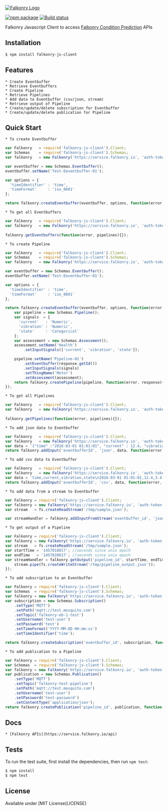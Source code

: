 [![Falkonry Logo](http://static1.squarespace.com/static/55a7df64e4b09f03368a7a78/t/569c6441ab281050fe32c18a/1453089858079/15-logo-transparent-h.png?format=500w)](http://falkonry.com/)

[![npm package](https://nodei.co/npm/falkonry-js-client.png?downloads=true&downloadRank=true&stars=true)](https://nodei.co/npm/falkonry-js-client/)
[![Build status](https://img.shields.io/travis/Falkonry/falkonry-js-client.svg?style=flat-square)](https://travis-ci.org/Falkonry/falkonry-js-client)

Falkonry Javascript Client to access [Falkonry Condition Prediction](falkonry.com) APIs

## Installation

```bash
$ npm install falkonry-js-client
```

## Features

    * Create Eventbuffer
    * Retrieve Eventbuffers
    * Create Pipeline
    * Retrieve Pipelines
    * Add data to Eventbuffer (csv/json, stream)
    * Retrieve output of Pipeline
    * Create/update/delete subscription for Eventbuffer
    * Create/update/delete publication for Pipeline
    
## Quick Start

    * To create Eventbuffer
    
```js
var Falkonry   = require('falkonry-js-client').Client;
var Schemas    = require('falkonry-js-client').Schemas;
var falkonry   = new Falkonry('https://service.falkonry.io', 'auth-token');

var eventbuffer = new Schemas.Eventbuffer();
eventbuffer.setName('Test-Eeventbuffer-01');

var options = {
  'timeIdentifier' : 'time',
  'timeFormat'     : 'iso_8601'
};

return falkonry.createEventbuffer(eventbuffer, options, function(error, response){});
```

    * To get all Eventbuffers
    
```js
var Falkonry   = require('falkonry-js-client').Client;
var falkonry   = new Falkonry('https://service.falkonry.io', 'auth-token');
        
falkonry.getEventbuffers(function(error, pipelines){});
```

    * To create Pipeline
    
```js
var Falkonry   = require('falkonry-js-client').Client;
var Schemas    = require('falkonry-js-client').Schemas;
var falkonry   = new Falkonry('https://service.falkonry.io', 'auth-token');

var eventbuffer = new Schemas.Eventbuffer();
eventbuffer.setName('Test-Eeventbuffer-01');

var options = {
  'timeIdentifier' : 'time',
  'timeFormat'     : 'iso_8601'
};

return falkonry.createEventbuffer(eventbuffer, options, function(error, response){
    var pipeline = new Schemas.Pipeline();
    var signals  = {
      'current'   : 'Numeric',
      'vibration' : 'Numeric',
      'state'     : 'Categorical'
    };
    var assessment = new Schemas.Assessment();
    assessment.setName('Health')
        .setInputSignals(['current', 'vibration', 'state']);

    pipeline.setName('Pipeline-01')
        .setEventbuffer(response.getId())
        .setInputSignals(signals)
        .setThingName('Motor')
        .setAssessment(assessment);
    return falkonry.createPipeline(pipeline, function(error, response){});
});
```

    * To get all Pipelines
    
```js
var Falkonry   = require('falkonry-js-client').Client;
var falkonry   = new Falkonry('https://service.falkonry.io', 'auth-token');
        
falkonry.getPipelines(function(error, pipelines){});
```

    * To add json data to Eventbuffer
    
```js
var Falkonry   = require('falkonry-js-client').Client;
var falkonry   = new Falkonry('https://service.falkonry.io', 'auth-token');
var data = '{"time" :"2016-03-01 01:01:01", "current" : 12.4, "vibration" : 3.4, "state" : "On"}';
return falkonry.addInput('eventbufferId', 'json', data, function(error, response){});
```

    * To add csv data to Eventbuffer
    
```js
var Falkonry   = require('falkonry-js-client').Client;
var falkonry   = new Falkonry('https://service.falkonry.io', 'auth-token');
var data = 'time,current,vibration,state\n2016-03-01 01:01:01,12.4,3.4,On';
return falkonry.addInput('eventbufferId', 'csv', data, function(error, response){});
```

    * To add data from a stream to Eventbuffer
    
```js
var Falkonry = require('falkonry-js-client').Client;
var falkonry = new Falkonry('https://service.falkonry.io', 'auth-token');
var stream   = fs.createReadStream('/tmp/sample.json');

var streamHandler = falkonry.addInputFromStream('eventbuffer_id', 'json', stream, function(error, response){});
```

    * To get output of a Pipeline
    
```js
var Falkonry = require('falkonry-js-client').Client;
var falkonry = new Falkonry('https://service.falkonry.io', 'auth-token');
var stream   = fs.createReadStream('/tmp/sample.json');
var startTime = '1457018017'; //seconds since unix epoch 
var endTime   = '1457028017'; //seconds since unix epoch
var streamHandler = falkonry.getOutput('pipeline_id', startTime, endTime, function(error, stream){
    stream.pipe(fs.createWriteStream('/tmp/pipeline_output.json'));
});
```

    * To add subscription to an Eventbuffer
    
```js
var Falkonry = require('falkonry-js-client').Client;
var Schemas  = require('falkonry-js-client').Schemas;
var falkonry = new Falkonry('https://service.falkonry.io', 'auth-token');
var subscription = new Schemas.Subscription()
    .setType('MQTT')
    .setPath('mqtt://test.mosquito.com')
    .setTopic('falkonry-eb-1-test')
    .setUsername('test-user')
    .setPassword('test')
    .setTimeFormat('YYYY-MM-DD HH:mm:ss')
    .setTimeIdentifier('time');

return falkonry.createSubscription('eventbuffer_id', subscription, function(error, response){});
```


    * To add publication to a Pipeline
    
```js
var Falkonry = require('falkonry-js-client').Client;
var Schemas  = require('falkonry-js-client').Schemas;
var falkonry = new Falkonry('https://service.falkonry.io', 'auth-token');
var publication = new Schemas.Publication()
    .setType('MQTT')
    .setTopic('falkonry-test-pipeline')
    .setPath('mqtt://test.mosquito.com')
    .setUsername('test-user')
    .setPassword('test-password')
    .setContentType('application/json');
return falkonry.createPublication('pipeline_id', publication, function(error, response){});
```

## Docs

    * [Falkonry APIs](https://service.falkonry.io/api)
     
## Tests

  To run the test suite, first install the dependencies, then run `npm test`:
  
```bash
$ npm install
$ npm test
```

## License

  Available under [MIT License(LICENSE)
